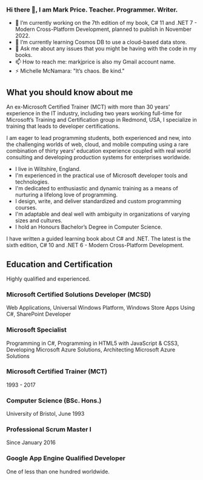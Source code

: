 ### Hi there 👋, I am Mark Price. Teacher. Programmer. Writer.

- 🤔 I’m currently working on the 7th edition of my book, C# 11 and .NET 7 - Modern Cross-Platform Development, planned to publish in November 2022.
- 🌱 I’m currently learning Cosmos DB to use a cloud-based data store.
- 💬 Ask me about any issues that you might be having with the code in my books.
- 📫 How to reach me: markjprice is also my Gmail account name.
- ⚡ Michelle McNamara: "It’s chaos. Be kind."

## What you should know about me

An ex-Microsoft Certified Trainer (MCT) with more than 30 years’ experience in the IT industry, including two years working full-time for Microsoft’s Training and Certification group in Redmond, USA, I specialize in training that leads to developer certifications.

I am eager to lead programming students, both experienced and new, into the challenging worlds of web, cloud, and mobile computing using a rare combination of thirty years’ education experience coupled with real world consulting and developing production systems for enterprises worldwide.

- I live in Wiltshire, England.
- I'm experienced in the practical use of Microsoft developer tools and technologies.
- I'm dedicated to enthusiastic and dynamic training as a means of nurturing a lifelong love of programming.
- I design, write, and deliver standardized and custom programming courses.
- I'm adaptable and deal well with ambiguity in organizations of varying sizes and cultures.
- I hold an Honours Bachelor’s Degree in Computer Science.

I have written a guided learning book about C# and .NET. The latest is the sixth edition, C# 10 and .NET 6 - Modern Cross-Platform Development. 

## Education and Certification

Highly qualified and experienced.

### Microsoft Certified Solutions Developer (MCSD)
Web Applications, Universal Windows Platform, Windows Store Apps Using C#, SharePoint Developer

### Microsoft Specialist
Programming in C#, Programming in HTML5 with JavaScript & CSS3, Developing Microsoft Azure Solutions, Architecting Microsoft Azure Solutions

### Microsoft Certified Trainer (MCT)
1993 - 2017

### Computer Science (BSc. Hons.)
University of Bristol, June 1993

### Professional Scrum Master I
Since January 2016

### Google App Engine Qualified Developer
One of less than one hundred worldwide.

